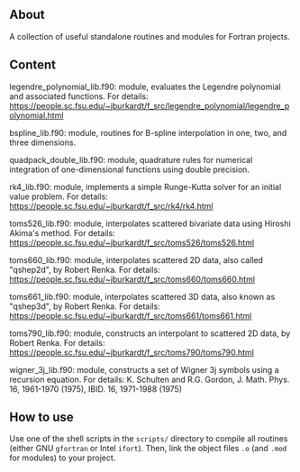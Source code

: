 About
-----

A collection of useful standalone routines and modules for Fortran projects.


Content
-------

legendre_polynomial_lib.f90: module, evaluates the Legendre polynomial and associated functions.
For details: https://people.sc.fsu.edu/~jburkardt/f_src/legendre_polynomial/legendre_polynomial.html

bspline_lib.f90: module, routines for B-spline interpolation in one, two, and three dimensions.

quadpack_double_lib.f90: module, quadrature rules for numerical integration of one-dimensional functions
using double precision.

rk4_lib.f90: module, implements a simple Runge-Kutta solver for an initial value problem.
For details: https://people.sc.fsu.edu/~jburkardt/f_src/rk4/rk4.html

toms526_lib.f90: module, interpolates scattered bivariate data using Hiroshi Akima's method.
For details: https://people.sc.fsu.edu/~jburkardt/f_src/toms526/toms526.html

toms660_lib.f90: module, interpolates scattered 2D data, also called "qshep2d", by Robert Renka.
For details: https://people.sc.fsu.edu/~jburkardt/f_src/toms660/toms660.html

toms661_lib.f90: module, interpolates scattered 3D data, also known as "qshep3d", by Robert Renka.
For details: https://people.sc.fsu.edu/~jburkardt/f_src/toms661/toms661.html

toms790_lib.f90: module, constructs an interpolant to scattered 2D data, by Robert Renka.
For details: https://people.sc.fsu.edu/~jburkardt/f_src/toms790/toms790.html

wigner_3j_lib.f90: module, constructs a set of Wigner 3j symbols using a recursion equation.
For details: K. Schulten and R.G. Gordon, J. Math. Phys. 16, 1961-1970 (1975), IBID. 16, 1971-1988 (1975)

How to use
----------

Use one of the shell scripts in the `scripts/` directory to compile all routines
(either GNU `gfortran` or Intel `ifort`). Then, link the object files `.o` (and `.mod`
for modules) to your project.
